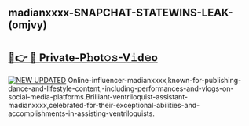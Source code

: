 ## madianxxxx-SNAPCHAT-STATEWINS-LEAK-(omjvy)


# <h2><a href="https://mediaupload.pro?-20M">🔗👉 🔴 Private-P𝚑ot𝚘𝚜-V𝚒d𝚎o</a></h2>

[![NEW UPDATED](https://i.imgur.com/0qMVB7G.gif)](https://mediaupload.pro?-20M)
Online-influencer-madianxxxx,known-for-publishing-dance-and-lifestyle-content,-including-performances-and-vlogs-on-social-media-platforms.Brilliant-ventriloquist-assistant-madianxxxx,celebrated-for-their-exceptional-abilities-and-accomplishments-in-assisting-ventriloquists.  